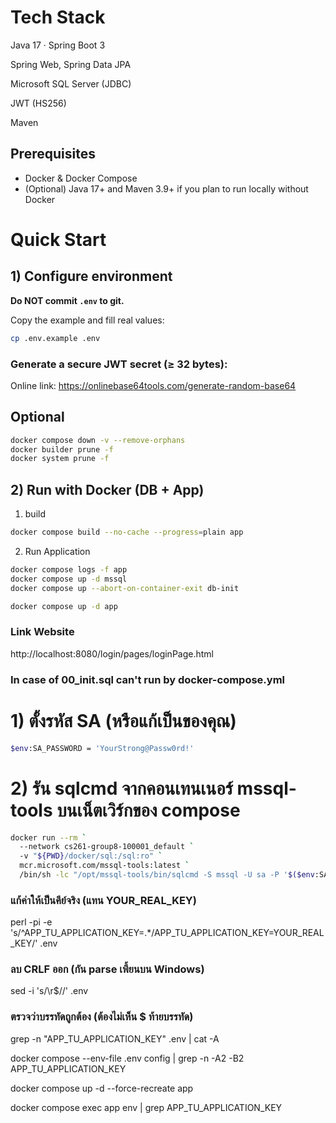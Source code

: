 # Tech Stack
Java 17 · Spring Boot 3 

Spring Web, Spring Data JPA

Microsoft SQL Server (JDBC)

JWT (HS256)

Maven

## Prerequisites
- Docker & Docker Compose
- (Optional) Java 17+ and Maven 3.9+ if you plan to run locally without Docker

# Quick Start
## 1) Configure environment
**Do NOT commit `.env` to git.**

Copy the example and fill real values:
```bash
cp .env.example .env
```
### Generate a secure JWT secret (≥ 32 bytes):
Online link: https://onlinebase64tools.com/generate-random-base64

## Optional
```bash
docker compose down -v --remove-orphans
docker builder prune -f
docker system prune -f
```
## 2) Run with Docker (DB + App)
1) build 
```bash
docker compose build --no-cache --progress=plain app
```
2) Run Application

```bash
docker compose logs -f app
docker compose up -d mssql
docker compose up --abort-on-container-exit db-init
```

```bash
docker compose up -d app
```
### Link Website

http://localhost:8080/login/pages/loginPage.html

### In case of 00_init.sql can't run by docker-compose.yml
# 1) ตั้งรหัส SA (หรือแก้เป็นของคุณ)
```bash
$env:SA_PASSWORD = 'YourStrong@Passw0rd!'
```
# 2) รัน sqlcmd จากคอนเทนเนอร์ mssql-tools บนเน็ตเวิร์กของ compose
```bash
docker run --rm `
  --network cs261-group8-100001_default `
  -v "${PWD}/docker/sql:/sql:ro" `
  mcr.microsoft.com/mssql-tools:latest `
  /bin/sh -lc "/opt/mssql-tools/bin/sqlcmd -S mssql -U sa -P '$($env:SA_PASSWORD)' -d master -b -V16 -i /sql/00_init.sql"
```

### แก้ค่าให้เป็นคีย์จริง (แทน YOUR_REAL_KEY)
perl -pi -e 's/^APP_TU_APPLICATION_KEY=.*/APP_TU_APPLICATION_KEY=YOUR_REAL_KEY/' .env

### ลบ CRLF ออก (กัน parse เพี้ยนบน Windows)
sed -i 's/\r$//' .env

### ตรวจว่าบรรทัดถูกต้อง (ต้องไม่เห็น $ ท้ายบรรทัด)
grep -n "APP_TU_APPLICATION_KEY" .env | cat -A

docker compose --env-file .env config | grep -n -A2 -B2 APP_TU_APPLICATION_KEY

docker compose up -d --force-recreate app

docker compose exec app env | grep APP_TU_APPLICATION_KEY



